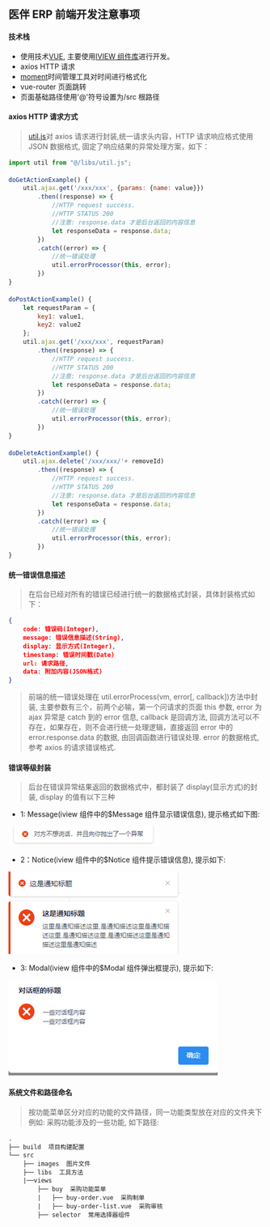 ## 医伴 ERP 前端开发注意事项

#### 技术栈

* 使用技术[VUE](https://cn.vuejs.org/v2/guide/index.html), 主要使用[IVIEW 组件库](https://www.iviewui.com/docs/guide/start)进行开发。
* axios HTTP 请求
* [moment](http://momentjs.cn/docs/)时间管理工具对时间进行格式化
* vue-router 页面跳转
* 页面基础路径使用'@'符号设置为/src 根路径

#### axios HTTP 请求方式

> [util.js](./src/libs/util.js)对 axios 请求进行封装,统一请求头内容，HTTP 请求响应格式使用 JSON 数据格式, 固定了响应结果的异常处理方案，如下：

```js
import util from "@/libs/util.js";

doGetActionExample() {
    util.ajax.get('/xxx/xxx', {params: {name: value}})
        .then((response) => {
            //HTTP request success.
            //HTTP STATUS 200
            //注意: response.data 才是后台返回的内容信息
            let responseData = response.data;
        })
        .catch((error) => {
            //统一错误处理
            util.errorProcessor(this, error);
        })
}

doPostActionExample() {
    let requestParam = {
        key1: value1,
        key2: value2
    };
    util.ajax.get('/xxx/xxx', requestParam)
        .then((response) => {
            //HTTP request success.
            //HTTP STATUS 200
            //注意: response.data 才是后台返回的内容信息
            let responseData = response.data;
        })
        .catch((error) => {
            //统一错误处理
            util.errorProcessor(this, error);
        })
}

doDeleteActionExample() {
    util.ajax.delete('/xxx/xxx/'+ removeId)
        .then((response) => {
            //HTTP request success.
            //HTTP STATUS 200
            //注意: response.data 才是后台返回的内容信息
            let responseData = response.data;
        })
        .catch((error) => {
            //统一错误处理
            util.errorProcessor(this, error);
        })
}
```

#### 统一错误信息描述

> 在后台已经对所有的错误已经进行统一的数据格式封装，具体封装格式如下：

```JSON
{
    code: 错误码(Integer),
    message: 错误信息描述(String),
    display: 显示方式(Integer),
    timestamp: 错误时间戳(Date)
    url: 请求路径,
    data: 附加内容(JSON格式)
}
```

> 前端的统一错误处理在 util.errorProcess(vm, error[, callback])方法中封装, 主要参数有三个，前两个必输，第一个问请求的页面 this 参数, error 为 ajax 异常是 catch 到的 error 信息, callback 是回调方法, 回调方法可以不存在，如果存在，则不会进行统一处理逻辑，直接返回 error 中的 error.response.data 的数据, 由回调函数进行错误处理. error 的数据格式, 参考 axios 的请求错误格式.

#### 错误等级封装

> 后台在错误异常结果返回的数据格式中，都封装了 display(显示方式)的封装, display 的值有以下三种

* 1: Message(iview 组件中的$Message 组件显示错误信息), 提示格式如下图:

[![](https://github.com/alexdingcn/newyb/raw/master/images/display-Message.png?raw=true)]()

* 2：Notice(iview 组件中的$Notice 组件提示错误信息), 提示如下:

[![](https://github.com/alexdingcn/newyb/raw/master/images/display-Notice.png?raw=true)]()

* 3: Modal(iview 组件中的$Modal 组件弹出框提示), 提示如下:

[![](https://github.com/alexdingcn/newyb/raw/master/images/display-Modal.png?raw=true)]()

#### 系统文件和路径命名

> 按功能菜单区分对应的功能的文件路径，同一功能类型放在对应的文件夹下 例如: 采购功能涉及的一些功能, 如下路径:

```shell
.
├── build  项目构建配置
└── src
    ├── images  图片文件
    ├── libs  工具方法
    |──views
        ├── buy  采购功能菜单
        |   ├── buy-order.vue  采购制单
        |   ├── buy-order-list.vue  采购审核
        ├── selector  常用选择器组件
```
